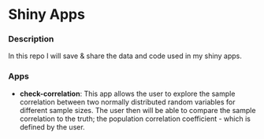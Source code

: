 # Shiny Apps

### Description
In this repo I will save & share the data and code used in my shiny apps. 

### Apps
* __check-correlation__: This app allows the user to explore the sample correlation between two normally distributed random variables for different sample sizes. The user then will be able to compare the sample correlation to the truth; the population correlation coefficient - which is defined by the user. 
